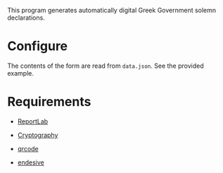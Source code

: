 This program generates automatically digital Greek Government solemn declarations.

# Configure

The contents of the form are read from `data.json`. See the provided
example.

# Requirements


* [ReportLab](https://www.reportlab.com/opensource/)

* [Cryptography](https://cryptography.io/en/latest/)

* [qrcode](https://github.com/lincolnloop/python-qrcode)

* [endesive](https://github.com/m32/endesive/)
